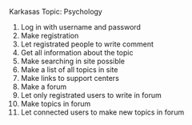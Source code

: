 Karkasas
Topic: Psychology
1. Log in with username and password
2. Make registration
3. Let registrated people to write comment
4. Get all information about the topic
5. Make searching in site possible
6. Make a list of all topics in site
7. Make links to support centers
8. Make a forum
9. Let only registrated users to write in forum
10. Make topics in forum
11. Let connected users to make new topics in forum

